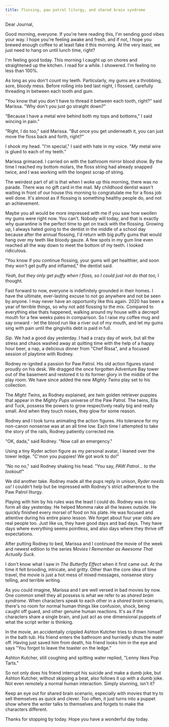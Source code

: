 ```yaml
---
title: flossing, paw patrol liturgy, and shared brain syndrome
---
```


Dear Journal,

Good morning, everyone.  If you're here reading this, I'm sending good
vibes your way.  I hope you're feeling awake and fresh, and if not, I
hope you brewed enough coffee to at least fake it this morning.  At
the very least, we just need to hang on until lunch time, right?

I'm feeling good today.  This morning I caught up on chores and
straightened up the kitchen.  I read for a while.  I showered.  I'm
feeling no less than 100%.

As long as you don't count my teeth.  Particularly, my gums are a
throbbing, sore, bloody mess.  Before rolling into bed last night, I
flossed, carefully threading in between each tooth and gum.

"You know that you don't have to thread it between each tooth, right?"
said Marissa.  "Why don't you just go straight down?"

"Because I have a metal wire behind both my tops and bottoms," I said
wincing in pain."

"Right, I do too," said Marissa.  "But once you get underneath it, you
can just move the floss back and forth, right?"

I shook my head.  "I'm special," I said with hate in my voice.  "_My_
metal wire is glued to each of my teeth."

Marissa grimaced.  I carried on with the bathroom mirror blood show.
By the time I reached my bottom molars, the floss string had already
snapped twice, and I was working with the longest scrap of string.

The weirdest part of all is that when I woke up this morning, there
was no parade.  There was no gift card in the mail.  My childhood
dentist wasn't waiting in front of our house this morning to
congratulate me for a floss job well done.  It's almost as if flossing
is something healthy people do, and not an achievement.

Maybe you all would be more impressed with me if you saw how swollen
my gums were right now.  You can't.  Nobody will today, and that is
exactly why quarantine is the perfect time to get on track with the
flossing.  Growing up, I always hated going to the dentist in the
middle of a school day because after the annual flossing, I'd return
with big puffy gums that would hang over my teeth like bloody gauze.
A few spots in my gum line even reached all the way down to meet the
bottom of my teeth.  I looked ridiculous.

"You know if you continue flossing, your gums will get healthier, and
soon they won't get puffy and inflamed," the dentist said.

_Yeah, but they only get puffy when I floss, so I could just not do
that too,_ I thought.

Fast forward to now, everyone is indefinitely grounded in their homes.
I have the ultimate, ever-lasting excuse to not go anywhere and not be
seen by anyone.  I may never have an opportunity like this again.
2020 has been a year of terrible things, so why not add flossing to
the mix.  Compared to everything else thats happened, walking around
my house with a decrepit mouth for a few weeks pales in comparison.
So I raise my coffee mug and say onward - let the blood run like a
river out of my mouth, and let my gums sing with pain until the
gingivitis debt is paid in full.

_Sip_.  We had a good day yesterday.  I had a crazy day of work, but
all the stress and chaos washed away at quitting time with the help of
a happy hour beer, a nap, a delicious dinner from "Chef Rissa", and a
focused session of playtime with Rodney.

Rodney re-ignited a passion for Paw Patrol.  His old action figures
stand proudly on his desk.  We dragged the once forgotten Adventure
Bay tower out of the basement and restored it to its former glory in
the middle of the play room.  We have since added the new _Mighty
Twins_ play set to his collection.

The _Might Twins_, as Rodney explained, are twin golden retriever
puppies that appear in the _Mighty Pups_ universe of the Paw Patrol.
The twins, Ella and Tuck, possess the powers to grow respectively
really big and really small.  And when they touch noses, they glow for
some reason.

Rodney and I took turns animating the action figures.  His tolerance
for my non-canon nonsense was at an all time low.  Each time I
attempted to take the story of the rails, Rodney patiently corrected
me.

"OK, dada," said Rodney.  "Now call an emergency."

Using a tiny Ryder action figure as my personal avatar, I leaned over
the tower ledge.  "C'mon you puppies!  We got work to do!"

"No no no," said Rodney shaking his head.  "You say, _PAW Patrol... to
the lookout!_"

We did another take.  Rodney made all the pups reply in unison, _Ryder
needs us!_ I couldn't help but be impressed with Rodney's strict
adherence to the Paw Patrol liturgy.

Playing with him by his rules was the least I could do.  Rodney was in
top form all day yesterday.  He helped Momma rake all the leaves
outside.  He quickly finished every morsel of food on his plate.  He
was focused and attentive during his entire piano lesson.  We forget
about four year olds are real people too.  Just like us, they have
good days and bad days.  They have days where everything seems
pointless, and also days where they thrive off expectations.

After putting Rodney to bed, Marissa and I continued the movie of the
week and newest edition to the series _Movies I Remember as Awesome
That Actually Suck_.

I don't know what I saw in _The Butterfly Effect_ when it first came
out.  At the time it felt brooding, intricate, and gritty.  Other than
the core idea of time travel, the movie is just a hot mess of mixed
messages, nonsense story telling, and terrible writing.

As you could imagine, Marissa and I are well versed in bad movies by
now.  One common smell they all possess is what we refer to as _shared
brain syndrome_.  When characters speak to each other in a _shared
brain_ scenario, there's no room for normal human things like
confusion, shock, being caught off guard, and other genuine human
reactions.  It's as if the characters share a single brain, and just
act as one dimensional puppets of what the script writer is thinking.

In the movie, an accidentally crippled Ashton Kutcher tries to drown
himself in the bath tub.  His friend enters the bathroom and hurriedly
shuts the water off.  Having just saved him from death, his friend
looks him in the eye and says "You forgot to leave the toaster on the
ledge."

Ashton Kutcher, still coughing and spitting water replied, "Lenny
likes Pop Tarts."

So not only does his friend interrupt his suicide and make a dumb
joke, but Ashton Kutcher, without skipping a beat, also follows it up
with a dumb joke.  Not even remotely a normal human interaction.
Simply stunning, isn't it?

Keep an eye out for shared brain scenario, especially with movies that
try to sell themselves as quick and clever.  Too often, it just turns
into a puppet show where the writer talks to themselves and forgets to
make the characters different.

Thanks for stopping by today.  Hope you have a wonderful day today.
